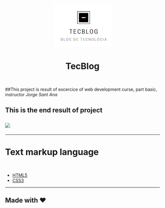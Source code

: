 <h1 align="center">
<img src="https://github.com/AdPsants/TecBlog/blob/77ebec8e42b72c7b78e4da808613decc16aeeeaa/TecBlog/imagens-readme/logo.PNG">
</h1>
<h1 align="center">TecBlog</h1>
<br>

<p>
 ##This project is result of excercice of web development curse, part basic, instructor <em>Jorge Sant Ana</em>
</p  
<hr>
<div algin="center">
<h2 algin="center"> This is the end result of project
<br>
<br>
    <img src="https://github.com/AdPsants/TecBlog/blob/77ebec8e42b72c7b78e4da808613decc16aeeeaa/TecBlog/imagens-readme/tecblog.gif">
</div>
<hr>
<h1 algin="center">Text markup language</h1><br>
<ul>
    <li><a href="https://developer.mozilla.org/pt-BR/docs/Web/HTML" [go](http://stackoverflow.com){:target="_blank" rel="noopener"}
>HTML5</a></li>
    <li><a href="https://developer.mozilla.org/pt-BR/docs/Web/CSS" [go](http://stackoverflow.com){:target="_blank" rel="noopener"}
>CSS3</a></li>
</ul>
<hr>

## Made with &#10084;



